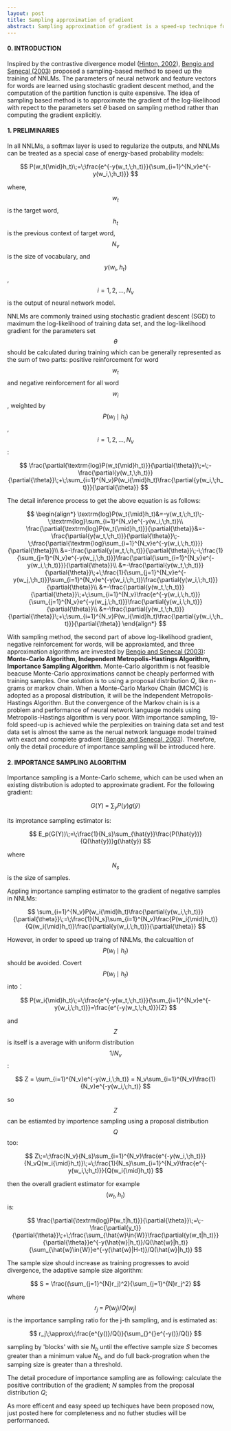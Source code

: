 ```yaml
---
layout: post
title: Sampling approximation of gradient
abstract: Sampling approximation of gradient is a speed-up technique for trainging neural netowrk language models, and is proposaled by Bengio and Senecal. Three algorithms are represented by Bengio and Senecal, but only the importance sampling method worked finely for neural network language models. This post mainly focuses on improtance sampling, and converys it in a simpler and easier way.
---
```


#### 0. INTRODUCTION
Inspired by the contrastive divergence model ([Hinton, 2002](http://www.cs.toronto.edu/~fritz/absps/nccd.pdf)), [Bengio and Senecal (2003)](http://www.iro.umontreal.ca/~lisa/bib/pub_subject/language/pointeurs/submit_aistats2003.pdf) proposed a sampling-based method to speed up the training of NNLMs. The parameters of neural network and feature vectors for words are learned using stochastic gradient descent method, and the computation of the partition function is quite expensive. The idea of sampling based method is to approximate the gradient of the log-likelihood with repect to the parameters set $\theta$ based on sampling method rather than computing the gradient explicitly.

#### 1. PRELIMINARIES
In all NNLMs, a softmax layer is used to regularize the outputs, and NNLMs can be treated as a special case of energy-based probability models:

$$
P(w_t{\mid}h_t)\;=\;\frac{e^{-y(w_t,\;h_t)}}{\sum_{i=1}^{N_v}e^{-y(w_i,\;h_t)}}
$$

where, $$w_t$$ is the target word, $$h_t$$ is the previous context of target word, $$N_v$$ is the size of vocabulary, and $$y(w_i,\;h_t)$$, $$i=1, 2, \dots, N_v$$ is the output of neural network model.

NNLMs are commonly trained using stochastic gradient descent (SGD) to maximum the log-likelihood of training data set, and the log-likelihood gradient for the parameters set $$\theta$$ should be calculated during training which can be generally represented as the sum of two parts: positive reinforcement for word $$w_t$$ and negative reinforcement for all word $$w_i$$, weighted by $$P(w_i{\mid}h_t)$$, $$i = 1, 2, \dots, N_v$$:

$$
\frac{\partial{\textrm{log}P(w_t{\mid}h_t)}}{\partial{\theta}}\;=\;-\frac{\partial{y(w_t,\;h_t)}}{\partial{\theta}}\;+\;\sum_{i=1}^{N_v}P(w_i{\mid}h_t)\frac{\partial{y(w_i,\;h_t)}}{\partial{\theta}}
$$

The detail inference process to get the above equation is as follows:

$$
\begin{align*}
\textrm{log}P(w_t{\mid}h_t)&=-y(w_t,\;h_t)\;-\;\textrm{log}\sum_{i=1}^{N_v}e^{-y(w_i,\;h_t)}\\
\frac{\partial{\textrm{log}P(w_t{\mid}h_t)}}{\partial{\theta}}&=-\frac{\partial{y(w_t,\;h_t)}}{\partial{\theta}}\;-\;\frac{\partial{\textrm{log}\sum_{i=1}^{N_v}e^{-y(w_i,\;h_t)}}}{\partial{\theta}}\\
&=-\frac{\partial{y(w_t,\;h_t)}}{\partial{\theta}}\;-\;\frac{1}{\sum_{j=1}^{N_v}e^{-y(w_j,\;h_t)}}\frac{\partial{\sum_{i=1}^{N_v}e^{-y(w_i,\;h_t)}}}{\partial{\theta}}\\
&=-\frac{\partial{y(w_t,\;h_t)}}{\partial{\theta}}\;+\;\frac{1}{\sum_{j=1}^{N_v}e^{-y(w_j,\;h_t)}}\sum_{i=1}^{N_v}e^{-y(w_i,\;h_t)}\frac{\partial{y(w_i,\;h_t)}}{\partial{\theta}}\\
&=-\frac{\partial{y(w_t,\;h_t)}}{\partial{\theta}}\;+\;\sum_{i=1}^{N_v}\frac{e^{-y(w_i,\;h_t)}}{\sum_{j=1}^{N_v}e^{-y(w_j,\;h_t)}}\frac{\partial{y(w_i,\;h_t)}}{\partial{\theta}}\\
&=-\frac{\partial{y(w_t,\;h_t)}}{\partial{\theta}}\;+\;\sum_{i=1}^{N_v}P(w_i{\mid}h_t)\frac{\partial{y(w_i,\;h_t)}}{\partial{\theta}}
\end{align*}
$$

With sampling method, the second part of above log-likelihood gradient, negative reinforcement for words, will be approxiamted, and three approximation algorithms are invested by [Bengio and Senecal (2003)](http://www.iro.umontreal.ca/~lisa/bib/pub_subject/language/pointeurs/submit_aistats2003.pdf): <strong>Monte-Carlo Algorithm, Independent Metropolis-Hastings Algorithm, Importance Sampling Algorithm</strong>. Monte-Carlo algorithm is not feasible beacuse Monte-Carlo approximations cannot be cheaply performed with training samples. One solution is to using a proposal distribution $Q$, like n-grams or markov chain. When a Monte-Carlo Markov Chain (MCMC) is adopted as a proposal distribution, it will be the Independent Metropolis-Hastings Algorithm. But the convergence of the Markov chain is is a problem and performance of neural network language models using Metropolis-Hastings algorithm is very poor. With importance sampling, 19-fold speed-up is achieved while the perplexities on training data set and test data set is almost the same as the nerual network language model trained with exact and complete gradient ([Bengio and Senecal, 2003](http://www.iro.umontreal.ca/~lisa/bib/pub_subject/language/pointeurs/submit_aistats2003.pdf)). Therefore, only the detail procedure of importance sampling will be introduced here.

#### 2. IMPORTANCE SAMPLING ALGORITHM
Importance sampling is a Monte-Carlo scheme, which can be used when an existing distribution is adopted to approximate gradient. For the following gradient:

$$
G(Y)\;=\;\sum_{y}P(y)g(\hat{y})
$$

its improtance sampling estimator is:

$$
E_p(G(Y))\;=\;\frac{1}{N_s}\sum_{\hat{y}}\frac{P(\hat{y})}{Q(\hat{y})}g(\hat{y})
$$

where $$N_s$$ is the size of samples.

Appling importance sampling estimator to the gradient of negative samples in NNLMs:

$$
\sum_{i=1}^{N_v}P(w_i{\mid}h_t)\frac{\partial{y(w_i,\;h_t)}}{\partial{\theta}}\;=\;\frac{1}{N_s}\sum_{i=1}^{N_v}\frac{P(w_i{\mid}h_t)}{Q(w_i{\mid}h_t)}\frac{\partial{y(w_i,\;h_t)}}{\partial{\theta}}
$$

However, in order to speed up traing of NNLMs, the calcualtion of $$P(w_i{\mid}h_t)$$ should be avoided. Covert $$P(w_i{\mid}h_t)$$ into：

$$
P(w_i{\mid}h_t)\;=\;\frac{e^{-y(w_t,\;h_t)}}{\sum_{i=1}^{N_v}e^{-y(w_i,\;h_t)}}=\frac{e^{-y(w_t,\;h_t)}}{Z}
$$

and $$Z$$ is itself is a average with uniform distribution $$1/N_v$$:

$$
Z = \sum_{i=1}^{N_v}e^{-y(w_i,\;h_t)} = N_v\sum_{i=1}^{N_v}\frac{1}{N_v}e^{-y(w_i,\;h_t)}
$$

so $$Z$$ can be estiamted by importence sampling using a proposal distribution $$Q$$ too:

$$
Z\;=\;\frac{N_v}{N_s}\sum_{i=1}^{N_v}\frac{e^{-y(w_i,\;h_t)}}{N_vQ(w_i{\mid}h_t)}\;=\;\frac{1}{N_s}\sum_{i=1}^{N_v}\frac{e^{-y(w_i,\;h_t)}}{Q(w_i{\mid}h_t)}
$$

then the overall gradient estimator for example $$(w_t, h_t)$$ is:

$$
\frac{\partial{\textrm{log}P(w_t|h_t)}}{\partial{\theta}}\;=\;-\frac{\partial{y_t}}{\partial{\theta}}\;+\;\frac{\sum_{\hat{w}\in{W}}\frac{\partial{y(w_t|h_t)}}{\partial{\theta}}e^{-y(\hat{w}|h_t)}/Q(\hat{w}|h_t)}{\sum_{\hat{w}\in{W}}e^{-y(\hat{w}|H-t)}/Q(\hat{w}|h_t)}
$$

The sample size should increase as training progresses to avoid divergence, the adaptive sample size algorithm:

$$
S = \frac{(\sum_{j=1}^{N}r_j)^2}{\sum_{j=1}^{N}r_j^2}
$$

where $$r_j\;=\;P(w_j)/Q(w_j)$$ is the importance sampling ratio for the j-th sampling, and is estimated as:

$$
r_j\;\approx\;\frac{e^{y()}/Q()}{\sum_{}^{}e^{-y()}/Q()}
$$

sampling by 'blocks' with sie $N_b$ until the effective sample size $S$ becomes greater than a minimum value $N_0$, and do full back-progration when the samping size is greater than a threshold.

The detail procedure of importance sampling are as following:
calculate the positive contribution of the gradient;
$N$ samples from the proposal distribution $Q$;

As more efficent and easy speed up techiques have been proposed now, just posted here for completeness and no futher studies will be performanced.